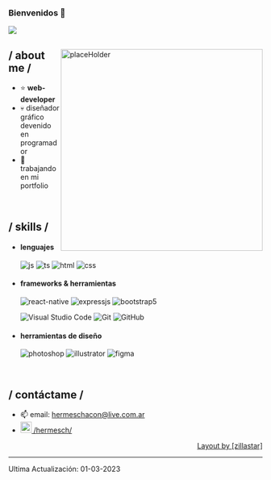 ### Bienvenidos 👋

<p><img src="https://i.imgur.com/j70CniH.png"> </p>

<div>

<img align="right" width="400" alt="placeHolder" src="https://i.imgur.com/drXKDCo.png"/>

<h2> / about me /</h2>
  
- ⭐ **web-developer**
- 💀  diseñador gráfico devenido en programador
- 👾  trabajando en mi portfolio
<br/>
  
<h2> / skills / </h2>
  
- <h4> lenguajes </h4>
  <img src = "https://img.shields.io/badge/JavaScript-323330?style=for-the-badge&logo=javascript&logoColor=F7DF1E" alt = "js" />
  <img src = "https://img.shields.io/badge/TypeScript-007ACC?style=for-the-badge&logo=typescript&logoColor=white" alt = "ts" />
  <img src = "https://img.shields.io/badge/HTML5-E34F26?style=for-the-badge&logo=html5&logoColor=white" alt = "html" />
  <img src = "https://img.shields.io/badge/CSS3-1572B6?style=for-the-badge&logo=css3&logoColor=white" alt = "css" />
    
- <h4> frameworks & herramientas </h4>
  <img src = "https://img.shields.io/badge/react_native-%2320232a.svg?style=for-the-badge&logo=react&logoColor=%2361DAFB" alt = "react-native" />
  <img src = "https://img.shields.io/badge/express.js-%23404d59.svg?style=for-the-badge&logo=express&logoColor=%2361DAFB" alt = "expressjs" />
  <img src = "https://img.shields.io/badge/bootstrap-%23563D7C.svg?style=for-the-badge&logo=bootstrap&logoColor=white" alt = "bootstrap5" />
  
  ![Visual Studio Code](https://img.shields.io/badge/Visual%20Studio%20Code-0078d7.svg?style=for-the-badge&logo=visual-studio-code&logoColor=white) ![Git](https://img.shields.io/badge/git-%23F05033.svg?style=for-the-badge&logo=git&logoColor=white) ![GitHub](https://img.shields.io/badge/github-%23121011.svg?style=for-the-badge&logo=github&logoColor=white)
  
- <h4> herramientas de diseño </h4>
  <img src = "https://img.shields.io/badge/adobe%20photoshop-%2331A8FF.svg?style=for-the-badge&logo=adobe%20photoshop&logoColor=white" alt = "photoshop" />
  <img src = "https://img.shields.io/badge/adobe%20illustrator-%23FF9A00.svg?style=for-the-badge&logo=adobe%20illustrator&logoColor=white" alt = "illustrator" />
  <img src = "https://img.shields.io/badge/figma-%23F24E1E.svg?style=for-the-badge&logo=figma&logoColor=white" alt = "figma" />
 <br/>
  
<h2> / contáctame / </h2>

  - 📫 email: hermeschacon@live.com.ar
  - <a href="https://www.linkedin.com/in/hermesch/"><img width="22px" src="https://raw.githubusercontent.com/peterthehan/peterthehan/master/assets/linkedin.svg" /> /hermesch/
</a>
  
<div align="right">
<a href="https://github.com/zillastar">Layout by [zillastar]</a>
  </div>
  </div>

------
Ultima Actualización: 01-03-2023


